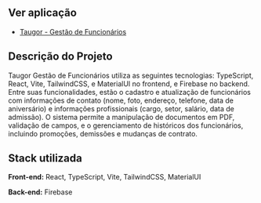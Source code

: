 
## Ver aplicação

 - [Taugor - Gestão de Funcionários](https://taugor-gestao-funcionarios.vercel.app/)



## Descrição do Projeto

Taugor Gestão de Funcionários utiliza as seguintes tecnologias: TypeScript, React, Vite, TailwindCSS, e MaterialUI no frontend, e Firebase no backend. Entre suas funcionalidades, estão o cadastro e atualização de funcionários com informações de contato (nome, foto, endereço, telefone, data de aniversário) e informações profissionais (cargo, setor, salário, data de admissão). O sistema permite a manipulação de documentos em PDF, validação de campos, e o gerenciamento de históricos dos funcionários, incluindo promoções, demissões e mudanças de contrato.


## Stack utilizada

**Front-end:** React, TypeScript, Vite, TailwindCSS, MaterialUI

**Back-end:** Firebase

